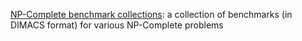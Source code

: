 [NP-Complete benchmark collections](https://unsat.github.io/npbench/): a collection of benchmarks (in DIMACS format) for various NP-Complete problems 

